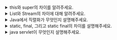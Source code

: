 <details>
<summary>this와 super의 차이를 알려주세요.</summary>
<br/>
this는 자기 자신의 메모리를 가르키거나, 생성자에서 다른 생성자를 호출할 경우에, 혹은 인스턴스 자신의 주소를 반환할 때 사용합니다.
이와 반대로 super는 상속관계에 있을 때 자식클래스에서 사용을 합니다. 자식 클래스에서 같은 이름의 데이터 멤버가 있는 경우 부모 클래스의 데이터 멤버에 액세스하거나, 부모 클래스의 기본 생성자, 혹은 매개 변수가 있는 생성자를 호출합니다. 또한 자식 클래스에서 재정의된 메서드가 있을 때, 부모 클래스의 메서드를 호출하고 싶은 경우에도 super를 사용합니다.

```java
class Animal {
    String name;

    // 부모 클래스의 생성자
    Animal(String name) {
        // this를 사용하여 인스턴스 변수와 매개변수 구분
        this.name = name;
    }

    void sound() {
        System.out.println(name + " makes a sound.");
    }
}

class Dog extends Animal {
    int age;

    // 자식 클래스의 생성자
    Dog(String name, int age) {
        // super를 사용하여 부모 클래스의 생성자 호출
        super(name);
        // this를 사용하여 인스턴스 변수와 매개변수 구분
        this.age = age;
    }

    // 부모 클래스의 메서드를 재정의
    @Override
    void sound() {
        // super를 사용하여 부모 클래스의 메서드 호출
        super.sound();
        System.out.println(name + " barks.");
    }

    void displayInfo() {
        // this를 사용하여 현재 객체의 메서드를 호출
        System.out.println("Dog's Name: " + this.name);
        System.out.println("Dog's Age: " + this.age);
    }
}

public class Main {
    public static void main(String[] args) {
        Dog dog = new Dog("Buddy", 5);

        // this 키워드를 사용하는 메서드
        dog.displayInfo();

        // super 키워드를 사용하는 메서드
        dog.sound();
    }
}
```
출력은 아래와 같다.

```md
Dog's Name: Buddy
Dog's Age: 5
Buddy makes a sound.
Buddy barks.
```
<br/>
</details>

<details>
<summary>List와 Stream의 차이에 대해 알려주세요.</summary>
<br/>
먼저 목적에 있어서 차이가 있습니다. List는 정보를 저장하는 것이 목적이라면, Stream은 데이터를 처리하는 데에 목적이 있습니다. 이러한 목적의 차이로 인해 데이터 변경의 가능성은 List에서는 있지만, Stream은 없고 저장 공간을 독립적으로 갖지 않습니다. Stream은 Lazy 실행을 구현하였기에 계산이 필요없는 데이터에는 관심이 없어 데이터 처리에서 list보다 상대적으로 빠르다는 장점이 있습니다. Stream은 또한 parallelStream을 사용하여 병렬화를 쉽게 할 수 있습니다.
<br/>
</details>

<details>
<summary>Java에서 직렬화가 무엇인지 설명해주세요.</summary>
<br/>
직렬화는 java에서 사용되는 object나 data들을 다른 컴퓨터의 java 시스템에서도 사용할 수 있도록 바이트 스트림 형태로 연속적인 데이터로 바꾸는 포맷 변환 기술입니다. JVM의 heap이나 stack 메모리에 상주하고 있는 객체 데이터를 직렬화를 통해 바이트 형태로 변환하여 외부 저장소에 저장하는 것입니다.

<br/>
<details style="margin-left: 20px;">
<summary>변환된 데이터를 다른 컴퓨터에서 어떻게 읽나요?</summary>
<br/>
직렬화된 데이터(바이트 스트림)를 네트워크나 파일 등으로부터 입력받은 후 이를 역직렬화하여 메모리에 원래의 객체를 다시 생성합니다. 이 때 기존 컴퓨터와 다른 컴퓨터는 동일한 클래스 구조를 공유하고 있어야 하고 serialVersionUID와 같은 클래스 버전이 일치해야합니다.

<br/>
</details>

<details style="margin-left: 20px;">
<summary>직렬화와 Json의 차이를 알려주세요.</summary>
<br/>
직렬화는 java에서만 사용하지만 json은 웹 뿐만 아니라 게임 등에서도 사용가능하고,
python, javascript 등 범용성 있게 사용이 가능합니다.

<br/>
</details>

<details style="margin-left: 20px;">
<summary>직렬화의 장점과 단점을 알려주세요.</summary>
<br/>
자바 직렬화의 장점은 먼저 자바에 최적화되어 있고, 자바의 reference 타입, 예를 들어 class나 interface에 대해 제약 없이 외부에 내보낼 수 있습니다.
단점으로는 직렬화는 데이터 뿐만 아니라 타입 정보, 클래스 메타 데이터 등을 가지고 있어 json에 비해 2배 이상 큽니다. 또한 역직렬화는 생성자 없이 인스턴스화가 가능하기에 보안 문제가 존재합니다.

<br/>
</details>
<br/>
</details>

<details>
<summary>static, final, 그리고 static final의 차이를 설명해주세요.</summary>
<br/>
static 키워드를 가진 멤버는 값이 클래스의 모든 인스턴스에 대해 동일하여 전역이라고 이해할 수 있고, 상수가 아니기에 변경될 수 있습니다. 그리고 메소드 영역에 저장되어 Garbage collector가 작동하지 않아 시스템 종료까지 메모리에 남게 됩니다.
final 키워드가 붙은 변수는 상수입니다. 하지만 값을 받아 오기 전까지는 final 변수에 어떤 값이든 넣을 수 있어 완전한 상수라고는 할 수 없습니다.
static final은 이름에서 보이듯 static과 final을 합친 것으로, 클래스의 모든 인스턴스에 대해 동일함과 동시에 변수에 값이 할당되면 절대 변경할 수 없는 상수를 만드는 방법입니다. 따라서 static에서 변할 수 없고, final이지만 처음부터 값을 할당해야만 하는 키워드입니다.

<br/>
</details>

<details>
<summary>java servlet이 무엇인지 설명해주세요.</summary>
<br/>

java servlet은 클라이언트가 요청을 하면 서버는 이 요청을 확인 후 응답하고 이를 전달해야하는데, 이 때 응답을 전달해주는 것이 servlet입니다. 그래서 servlet은 java로 구현된 CGI라고도 합니다.

<details style="margin-left: 20px;">
<summary>CGI가 무엇인가요?</summary>
<br/>

Common Gateway Interface의 약자로, 특별한 것이 아니라 서버와 애플리케이션 간에 데이터를 주고 받는 방식, 혹은 컨벤션을 CGI라고 합니다.

<br/>
</details>

<details style="margin-left: 20px;">
<summary>servlet의 동작 방식에 대해 설명해주세요.</summary>
<br/>

<img src="https://img1.daumcdn.net/thumb/R1280x0/?scode=mtistory2&fname=https%3A%2F%2Ft1.daumcdn.net%2Fcfile%2Ftistory%2F993A7F335A04179D20">

먼저 클라이언트가 http 요청을 servlet container로 전달합니다.

servlet container는 HttpServletRequest, Response 객체를 생성합니다. 

web.xml을 기반으로 어느 servlet에 대한 요청인지 분석 후, 해당 servlet에서 service 메소드 호출, 클라이언트의 http 요청(get, post)에 따라 doGet(), doPost()를 호출합니다.

이 메소드는 동적 페이지를 생성하고 HttpServletResponse 객체에 응답을 보냅니다.

응답이 끝나면 Request, Response 객체를 모두 제거합니다.

<br/>
</details>

<br/>
</details>